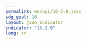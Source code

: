 ```yaml
---
permalink: en/api/16-2-0.json
sdg_goal: 16
layout: json_indicator
indicator: "16.2.0"
lang: en
---
```

